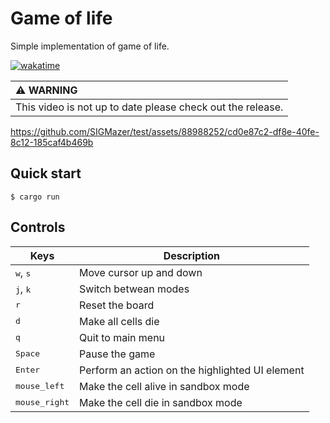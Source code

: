 # Game of life

Simple implementation of game of life.


[![wakatime](https://wakatime.com/badge/user/018c8e53-96d3-4c2b-a3bf-edd2581da275/project/018cc630-f903-49eb-93c5-e82c7c96d7e9.svg)](https://wakatime.com/badge/user/018c8e53-96d3-4c2b-a3bf-edd2581da275/project/018cc630-f903-49eb-93c5-e82c7c96d7e9)


| :warning: WARNING          |
|:---------------------------|
| This video is not up to date please check out the release.     |

https://github.com/SIGMazer/test/assets/88988252/cd0e87c2-df8e-40fe-8c12-185caf4b469b

## Quick start
```console
$ cargo run
```

## Controls

|Keys|Description|
|---|---|
|<kbd>w</kbd>, <kbd>s</kbd>|Move cursor up and down|
|<kbd>j</kbd>, <kbd>k</kbd>|Switch betwean modes|
|<kbd>r</kbd>|Reset the board|
|<kbd>d</kbd>|Make all cells die|
|<kbd>q</kbd>|Quit to main menu |
|<kbd>Space</kbd>|Pause the game|
|<kbd>Enter</kbd>|Perform an action on the highlighted UI element|
|<kbd>mouse_left</kbd>|Make the cell alive in sandbox mode|
|<kbd>mouse_right</kbd>|Make the cell die in sandbox mode |
